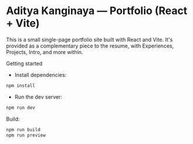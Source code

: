 # Aditya Kanginaya — Portfolio (React + Vite)

This is a small single-page portfolio site built with React and Vite. It's provided as a complementary piece to the resume, with Experiences, Projects, Intro, and more within.

Getting started

- Install dependencies:

```powershell
npm install
```

- Run the dev server:

```powershell
npm run dev
```

Build:

```powershell
npm run build
npm run preview
```
